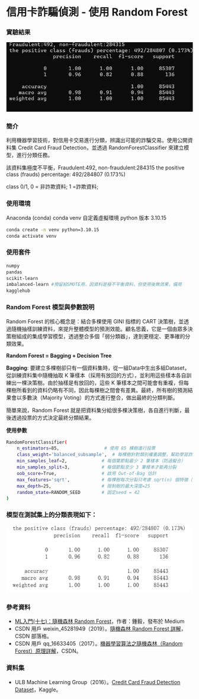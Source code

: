 # 信用卡詐騙偵測 - 使用 Random Forest
### 實驗結果
![image](../image/random_forest_result.png)
### 簡介
利用機器學習技術，對信用卡交易進行分類，辨識出可能的詐騙交易。使用公開資料集 Credit Card Fraud Detection，並透過 RandomForestClassifier 來建立模型，進行分類任務。

該資料集極度不平衡，Fraudulent:492, non-fraudulent:284315
the positive class (frauds) percentage: 492/284807 (0.173%)

class 0/1, 0 = 非詐欺資料; 1 =詐欺資料;

### 使用環境
Anaconda (conda)
conda venv 自定義虛擬環境
python 版本 3.10.15

```bash
conda create -n venv python=3.10.15
conda activate venv
```
### 使用套件
```bash
numpy
pandas
scikit-learn
imbalanced-learn #預留給SMOTE用，因資料是極不平衡資料，但使用後無效果，備用
kagglehub
```

### Random Forest 模型與參數說明
Random Forest 的核心概念是：結合多棵使用 GINI 指標的 CART 決策樹，並透過隨機抽樣訓練資料，來提升整體模型的預測效能。顧名思義，它是一個由眾多決策樹組成的集成學習模型，透過整合多個「弱分類器」，達到更穩定、更準確的分類效果。

**Random Forest = Bagging + Decision Tree**

**Bagging**: 要建立多棵樹卻只有一個資料集時，從一組Data中生出多組Dataset，從訓練資料集中隨機抽取 K 筆樣本（採用有放回的方式），並利用這些樣本各自訓練出一棵決策樹。由於抽樣是有放回的，這些 K 筆樣本之間可能會有重複，但每棵樹所看到的資料仍略有不同，因此每棵樹之間會有差異。最終，所有樹的預測結果會以多數決（Majority Voting）的方式進行整合，做出最終的分類判斷。

簡單來說，Random Forest 就是把資料集分給很多棵決策樹，各自進行判斷，最後透過投票的方式決定最終分類結果。

**使用參數**
```bash
RandomForestClassifier(
    n_estimators=85,                 # 使用 85 棵樹進行投票
    class_weight='balanced_subsample',  # 每棵樹針對類別權重調整，幫助學習詐騙樣本
    min_samples_leaf=2,             # 每個葉節點最少 2 筆樣本（防過擬合）
    min_samples_split=3,            # 每個節點至少 3 筆樣本才能再分裂
    oob_score=True,                 # 啟用 Out-of-Bag 估計
    max_features='sqrt',            # 每棵樹每次分裂只考慮 sqrt(n) 個特徵（提升泛化）
    max_depth=25,                   # 限制樹的最大深度=25
    random_state=RANDOM_SEED        # 固定seed = 42
)
```

### 模型在測試集上的分類表現如下：
![rf_result](../image/image.png)

### 參考資料
- [ML入門(十七)：隨機森林 Random Forest](https://medium.com/chung-yi/ml%E5%85%A5%E9%96%80-%E5%8D%81%E4%B8%83-%E9%9A%A8%E6%A9%9F%E6%A3%AE%E6%9E%97-random-forest-6afc24871857)，作者：鍾毅，發布於 Medium
- CSDN 用戶 weixin_45281949（2019）。[隨機森林 Random Forest 詳解](https://blog.csdn.net/weixin_45281949/article/details/102767177)，CSDN 部落格。
- CSDN 用戶 qq_16633405（2017）。[機器學習算法之隨機森林（Random Forest）原理詳解](https://blog.csdn.net/qq_16633405/article/details/61200502)，CSDN。

### 資料集
- ULB Machine Learning Group（2016）。[Credit Card Fraud Detection Dataset](https://www.kaggle.com/datasets/mlg-ulb/creditcardfraud/data)，Kaggle。
